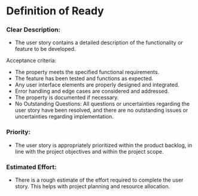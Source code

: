 # Definition of Ready

### Clear Description:
- The user story contains a detailed description of the functionality or feature to be developed.

Acceptance criteria:

- The property meets the specified functional requirements.
- The feature has been tested and functions as expected.
- Any user interface elements are properly designed and integrated.
- Error handling and edge cases are considered and addressed.
- The property is documented if necessary.
- No Outstanding Questions: All questions or uncertainties regarding the user story have been resolved, and there are no outstanding issues or uncertainties regarding implementation.

### Priority:
- The user story is appropriately prioritized within the product backlog, in line with the project objectives and within the project scope.

### Estimated Effort:
- There is a rough estimate of the effort required to complete the user story. This helps with project planning and resource allocation.